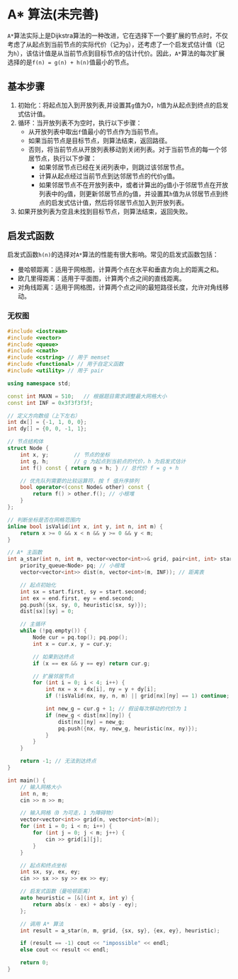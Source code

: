 

# A* 算法(未完善)
`A*`算法实际上是Dijkstra算法的一种改进，它在选择下一个要扩展的节点时，不仅考虑了从起点到当前节点的实际代价（记为`g`），还考虑了一个启发式估计值（记为`h`），该估计值是从当前节点到目标节点的估计代价。因此，`A*`算法的每次扩展选择的是`f(n) = g(n) + h(n)`值最小的节点。

## 基本步骤 
1. 初始化：将起点加入到开放列表,并设置其`g`值为0，`h`值为从起点到终点的启发式估计值。
2. 循环：当开放列表不为空时，执行以下步骤：
   - 从开放列表中取出`f`值最小的节点作为当前节点。
   - 如果当前节点是目标节点，则算法结束，返回路径。
   - 否则，将当前节点从开放列表移动到关闭列表。对于当前节点的每一个邻居节点，执行以下步骤：
     - 如果邻居节点已经在关闭列表中，则跳过该邻居节点。
     - 计算从起点经过当前节点到达邻居节点的代价`g`值。
     - 如果邻居节点不在开放列表中，或者计算出的`g`值小于邻居节点在开放列表中的`g`值，则更新邻居节点的`g`值，并设置其`h`值为从邻居节点到终点的启发式估计值，然后将邻居节点加入到开放列表。
3. 如果开放列表为空且未找到目标节点，则算法结束，返回失败。

## 启发式函数
启发式函数`h(n)`的选择对`A*`算法的性能有很大影响。常见的启发式函数包括：
- 曼哈顿距离：适用于网格图，计算两个点在水平和垂直方向上的距离之和。
- 欧几里得距离：适用于平面图，计算两个点之间的直线距离。
- 对角线距离：适用于网格图，计算两个点之间的最短路径长度，允许对角线移动。


### 无权图
```cpp
#include <iostream>
#include <vector>
#include <queue>
#include <cmath>
#include <cstring> // 用于 memset
#include <functional> // 用于自定义函数
#include <utility> // 用于 pair

using namespace std;

const int MAXN = 510;   // 根据题目需求调整最大网格大小
const int INF = 0x3f3f3f3f;

// 定义方向数组（上下左右）
int dx[] = {-1, 1, 0, 0};
int dy[] = {0, 0, -1, 1};

// 节点结构体
struct Node {
    int x, y;        // 节点的坐标
    int g, h;        // g 为起点到当前点的代价，h 为启发式估计
    int f() const { return g + h; } // 总代价 f = g + h

    // 优先队列需要的比较运算符，按 f 值升序排列
    bool operator<(const Node& other) const {
        return f() > other.f(); // 小根堆
    }
};

// 判断坐标是否在网格范围内
inline bool isValid(int x, int y, int n, int m) {
    return x >= 0 && x < n && y >= 0 && y < m;
}

// A* 主函数
int a_star(int n, int m, vector<vector<int>>& grid, pair<int, int> start, pair<int, int> end, function<int(int, int)> heuristic) {
    priority_queue<Node> pq; // 小根堆
    vector<vector<int>> dist(n, vector<int>(m, INF)); // 距离表

    // 起点初始化
    int sx = start.first, sy = start.second;
    int ex = end.first, ey = end.second;
    pq.push({sx, sy, 0, heuristic(sx, sy)});
    dist[sx][sy] = 0;

    // 主循环
    while (!pq.empty()) {
        Node cur = pq.top(); pq.pop();
        int x = cur.x, y = cur.y;

        // 如果到达终点
        if (x == ex && y == ey) return cur.g;

        // 扩展邻居节点
        for (int i = 0; i < 4; i++) {
            int nx = x + dx[i], ny = y + dy[i];
            if (!isValid(nx, ny, n, m) || grid[nx][ny] == 1) continue; // 不合法或障碍物

            int new_g = cur.g + 1; // 假设每次移动的代价为 1
            if (new_g < dist[nx][ny]) {
                dist[nx][ny] = new_g;
                pq.push({nx, ny, new_g, heuristic(nx, ny)});
            }
        }
    }

    return -1; // 无法到达终点
}

int main() {
    // 输入网格大小
    int n, m;
    cin >> n >> m;

    // 输入网格（0 为可走，1 为障碍物）
    vector<vector<int>> grid(n, vector<int>(m));
    for (int i = 0; i < n; i++) {
        for (int j = 0; j < m; j++) {
            cin >> grid[i][j];
        }
    }

    // 起点和终点坐标
    int sx, sy, ex, ey;
    cin >> sx >> sy >> ex >> ey;

    // 启发式函数（曼哈顿距离）
    auto heuristic = [&](int x, int y) {
        return abs(x - ex) + abs(y - ey);
    };

    // 调用 A* 算法
    int result = a_star(n, m, grid, {sx, sy}, {ex, ey}, heuristic);

    if (result == -1) cout << "impossible" << endl;
    else cout << result << endl;

    return 0;
}
```


